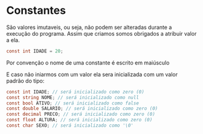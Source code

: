 # Constantes

São valores imutaveis, ou seja, não podem ser alteradas durante a execução do programa. Assim que criamos somos obrigados a atribuir valor a ela.

```c#
const int IDADE = 20;
```

<note>
Por convenção o nome de uma constante é escrito em maiúsculo
</note>

E caso não iniarmos com um valor ela sera inicializada com um valor padrão do tipo:

```c#
const int IDADE; // será inicializado como zero (0)
const string NOME; // será inicializado como null
const bool ATIVO; // será inicializado como false
const double SALARIO; // será inicializado como zero (0)
const decimal PRECO; // será inicializado como zero (0)
const float ALTURA; // será inicializado como zero (0)
const char SEXO; // será inicializado como '\0'
```
